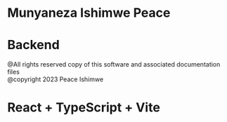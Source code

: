 # Munyaneza Ishimwe Peace 
# Backend

@All rights reserved copy of this software and associated documentation files<br/>@copyright 2023 Peace Ishimwe

# React + TypeScript + Vite